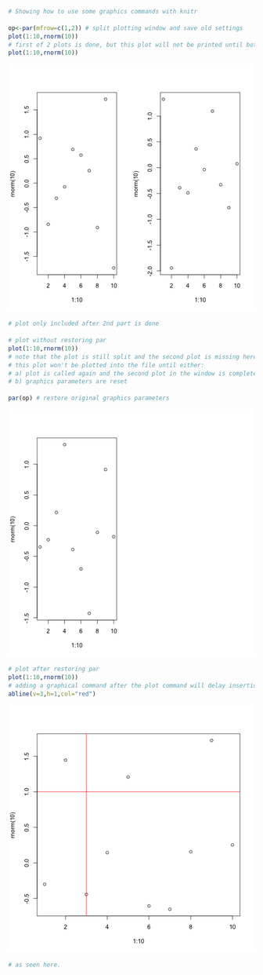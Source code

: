 

```r
# Showing how to use some graphics commands with knitr

op<-par(mfrow=c(1,2)) # split plotting window and save old settings
plot(1:10,rnorm(10))
# first of 2 plots is done, but this plot will not be printed until both are done
plot(1:10,rnorm(10))
```

![plot of chunk unnamed-chunk-1](figure/unnamed-chunk-1-1.png)

```r
# plot only included after 2nd part is done

# plot without restoring par
plot(1:10,rnorm(10))
# note that the plot is still split and the second plot is missing here
# this plot won't be plotted into the file until either:
# a) plot is called again and the second plot in the window is complete *or*
# b) graphics parameters are reset

par(op) # restore original graphics parameters
```

![plot of chunk unnamed-chunk-1](figure/unnamed-chunk-1-2.png)

```r
# plot after restoring par
plot(1:10,rnorm(10))
# adding a graphical command after the plot command will delay insertion of the plot
abline(v=3,h=1,col="red")
```

![plot of chunk unnamed-chunk-1](figure/unnamed-chunk-1-3.png)

```r
# as seen here.
```

